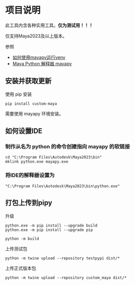 # 项目说明

此工具内含各种实用工具。**仅为测试用！！！**

仅支持Maya2023及以上版本。


参照
* [如何使用mayapy运行venv](https://knowledge.autodesk.com/zh-hans/support/maya/learn-explore/caas/CloudHelp/cloudhelp/2023/CHS/Maya-Scripting/files/GUID-6AF99E9C-1473-481E-A144-357577A53717-htm.html)
* [Maya Python 解释器 mayapy](https://knowledge.autodesk.com/zh-hans/support/maya/learn-explore/caas/CloudHelp/cloudhelp/2023/CHS/Maya-Scripting/files/GUID-D64ACA64-2566-42B3-BE0F-BCE843A1702F-htm.html)


## 安装并获取更新

使用 pip 安装
```shell
pip install custom-maya
```

需要使用 mayapy 环境安装。


## 如何设置IDE


### 制作从名为 python 的命令创建指向 mayapy 的软链接

```shell
cd "C:\Program Files\Autodesk\Maya2023\bin"
mklink python.exe mayapy.exe
```

### 将IDE的解释器设置为
```
"C:\Program Files\Autodesk\Maya2023\bin\python.exe"
```

## 打包上传到pipy

升级
```shell
python.exe -m pip install --upgrade build
python.exe -m pip install --upgrade pip
```

```shell
python -m build
```

上传测试包
```shell
python -m twine upload --repository testpypi dist/*
```


上传正式版本包
```shell
python -m twine upload --repository custom_maya dist/*
```

